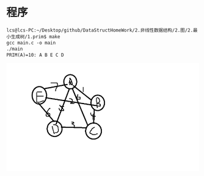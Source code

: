 # 程序

```shell
lcs@lcs-PC:~/Desktop/github/DataStructHomeWork/2.非线性数据结构/2.图/2.最小生成树/1.prim$ make
gcc main.c -o main
./main
PRIM(A)=10: A B E C D
```

![图](./graph.png)
